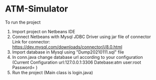 # ATM-Simulator

To run the project
1) Import project on Netbeans IDE
2) Connect Netbeans with Mysql JDBC Driver using jar file of connector 
   Link for connector: https://dev.mysql.com/downloads/connector/j/8.0.html
3) Import database in Mysql using "Dump20210111.sql" file
4) In conn.java change database url according to your configuration (Current Configuration url:127.0.0.1:3306 Datebase:atm user:root Password= )   
5) Run the project (Main class is login.java)
